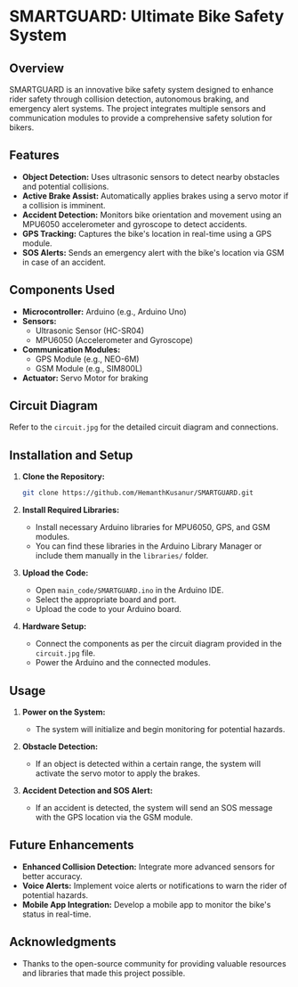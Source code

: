 # SMARTGUARD: Ultimate Bike Safety System

## Overview
SMARTGUARD is an innovative bike safety system designed to enhance rider safety through collision detection, autonomous braking, and emergency alert systems. The project integrates multiple sensors and communication modules to provide a comprehensive safety solution for bikers.

## Features
- **Object Detection:** Uses ultrasonic sensors to detect nearby obstacles and potential collisions.
- **Active Brake Assist:** Automatically applies brakes using a servo motor if a collision is imminent.
- **Accident Detection:** Monitors bike orientation and movement using an MPU6050 accelerometer and gyroscope to detect accidents.
- **GPS Tracking:** Captures the bike's location in real-time using a GPS module.
- **SOS Alerts:** Sends an emergency alert with the bike's location via GSM in case of an accident.

## Components Used
- **Microcontroller:** Arduino (e.g., Arduino Uno)
- **Sensors:**
  - Ultrasonic Sensor (HC-SR04)
  - MPU6050 (Accelerometer and Gyroscope)
- **Communication Modules:**
  - GPS Module (e.g., NEO-6M)
  - GSM Module (e.g., SIM800L)
- **Actuator:** Servo Motor for braking

## Circuit Diagram
Refer to the `circuit.jpg` for the detailed circuit diagram and connections.

## Installation and Setup
1. **Clone the Repository:**
    ```bash
    git clone https://github.com/HemanthKusanur/SMARTGUARD.git
    ```
2. **Install Required Libraries:**
    - Install necessary Arduino libraries for MPU6050, GPS, and GSM modules.
    - You can find these libraries in the Arduino Library Manager or include them manually in the `libraries/` folder.

3. **Upload the Code:**
    - Open `main_code/SMARTGUARD.ino` in the Arduino IDE.
    - Select the appropriate board and port.
    - Upload the code to your Arduino board.

4. **Hardware Setup:**
    - Connect the components as per the circuit diagram provided in the `circuit.jpg` file.
    - Power the Arduino and the connected modules.

## Usage
1. **Power on the System:**
    - The system will initialize and begin monitoring for potential hazards.

2. **Obstacle Detection:**
    - If an object is detected within a certain range, the system will activate the servo motor to apply the brakes.

3. **Accident Detection and SOS Alert:**
    - If an accident is detected, the system will send an SOS message with the GPS location via the GSM module.

## Future Enhancements
- **Enhanced Collision Detection:** Integrate more advanced sensors for better accuracy.
- **Voice Alerts:** Implement voice alerts or notifications to warn the rider of potential hazards.
- **Mobile App Integration:** Develop a mobile app to monitor the bike's status in real-time.

## Acknowledgments
- Thanks to the open-source community for providing valuable resources and libraries that made this project possible.
